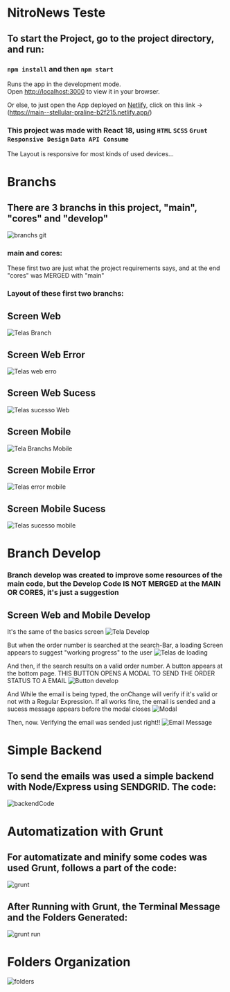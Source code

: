 # NitroNews Teste

## To start the Project, go to the project directory, and run:

### `npm install` and then `npm start`

Runs the app in the development mode.\
Open [http://localhost:3000](http://localhost:3000) to view it in your browser.

Or else, to just open the App deployed on [Netlify](https://www.netlify.com/), click on this link -> (https://main--stellular-praline-b2f215.netlify.app/)

### This project was made with React 18, using `HTML` `SCSS` `Grunt` `Responsive Design` `Data API Consume` 

The Layout is responsive for most kinds of used devices...

# Branchs
## There are 3 branchs in this project, "main", "cores" and "develop"

![branchs git](https://github.com/diogo-souza/nitroteste/assets/38789584/4c8eb80a-ae1b-4849-8a65-c9efbfd1f8a6)

### main and cores:
These first two are just what the project requirements says, and at the end "cores" was MERGED with "main"

### Layout of these first two branchs:
## Screen Web

![Telas Branch](https://github.com/diogo-souza/nitroteste/assets/38789584/fdb72ada-4a6c-49e0-85e9-d4279dba8010)

## Screen Web Error

![Telas web erro](https://github.com/diogo-souza/nitroteste/assets/38789584/0c1b66e7-7a47-412f-90fd-0e729762d71f)

## Screen Web Sucess

![Telas sucesso Web](https://github.com/diogo-souza/nitroteste/assets/38789584/2d0bf27d-fa3c-455b-8b75-ae5988863436)

## Screen Mobile

![Tela Branchs Mobile](https://github.com/diogo-souza/nitroteste/assets/38789584/e567bd5d-5114-49a1-8e4c-ec46cf3fa6dc)

## Screen Mobile Error

![Telas error mobile](https://github.com/diogo-souza/nitroteste/assets/38789584/5bd85a36-3221-426c-a8cc-995413ae3e1c)

## Screen Mobile Sucess

![Telas sucesso mobile](https://github.com/diogo-souza/nitroteste/assets/38789584/81c0e8a0-55a0-4617-966c-61b71639c2aa)

# Branch Develop
### Branch develop was created to improve some resources of the main code, but the Develop Code IS NOT MERGED at the MAIN OR CORES, it's just a suggestion

## Screen Web and Mobile Develop
It's the same of the basics screen
![Tela Develop](https://github.com/diogo-souza/nitroteste/assets/38789584/229a5ffb-03b6-479a-8ed8-3fdd48dea96f)

But when the order number is searched at the search-Bar, a loading Screen appears to suggest "working progress" to the user
![Telas de loading](https://github.com/diogo-souza/nitroteste/assets/38789584/d75603cc-fe5f-4c52-877e-664f28d526ab)

And then, if the search results on a valid order number. A button appears at the bottom page. THIS BUTTON OPENS A MODAL TO SEND THE ORDER STATUS TO A EMAIL
![Button develop](https://github.com/diogo-souza/nitroteste/assets/38789584/97ac7212-bb16-47be-a50c-629e3ec472d9)

And While the email is being typed, the onChange will verify if it's valid or not with a Regular Expression. If all works fine, the email is sended and a sucess message appears before the modal closes
![Modal](https://github.com/diogo-souza/nitroteste/assets/38789584/b674823b-4f6e-4db8-8816-649ac07e8af2)

Then, now. Verifying the email was sended just right!!
![Email Message](https://github.com/diogo-souza/nitroteste/assets/38789584/5cbdb5e7-c3b3-4398-a1a3-de5284620b59)

# Simple Backend
## To send the emails was used a simple backend with Node/Express using SENDGRID. The code:
![backendCode](https://github.com/diogo-souza/nitroteste/assets/38789584/b8e9b996-a765-4403-bcd8-e73a8d320565)

# Automatization with Grunt
## For automatizate and minify some codes was used Grunt, follows a part of the code:
![grunt](https://github.com/diogo-souza/nitroteste/assets/38789584/d6d26ef2-7951-4882-aeeb-f7e694931ce0)

## After Running with Grunt, the Terminal Message and the Folders Generated:
![grunt run](https://github.com/diogo-souza/nitroteste/assets/38789584/7864e4f9-85ae-4e6a-9e7e-9a00f66fb3d5)

# Folders Organization
![folders](https://github.com/diogo-souza/nitroteste/assets/38789584/4ef64851-f113-4c4b-b297-71ad06812804)
